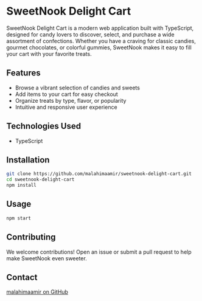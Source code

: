 # SweetNook Delight Cart

SweetNook Delight Cart is a modern web application built with TypeScript, designed for candy lovers to discover, select, and purchase a wide assortment of confections. Whether you have a craving for classic candies, gourmet chocolates, or colorful gummies, SweetNook makes it easy to fill your cart with your favorite treats.

## Features
- Browse a vibrant selection of candies and sweets
- Add items to your cart for easy checkout
- Organize treats by type, flavor, or popularity
- Intuitive and responsive user experience

## Technologies Used
- TypeScript

## Installation

```bash
git clone https://github.com/malahimaamir/sweetnook-delight-cart.git
cd sweetnook-delight-cart
npm install
```

## Usage

```bash
npm start
```

## Contributing
We welcome contributions! Open an issue or submit a pull request to help make SweetNook even sweeter.


## Contact
[malahimaamir on GitHub](https://github.com/malahimaamir)
